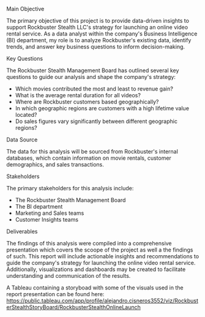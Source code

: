 Main Objective

The primary objective of this project is to provide data-driven insights to support Rockbuster Stealth LLC's strategy for launching an online video rental service. As a data analyst within the company's Business Intelligence (BI) department, my role is to analyze Rockbuster's existing data, identify trends, and answer key business questions to inform decision-making.

Key Questions

The Rockbuster Stealth Management Board has outlined several key questions to guide our analysis and shape the company's strategy:
* Which movies contributed the most and least to revenue gain?
* What is the average rental duration for all videos?
* Where are Rockbuster customers based geographically?
* In which geographic regions are customers with a high lifetime value located?
* Do sales figures vary significantly between different geographic regions?
  
Data Source

The data for this analysis will be sourced from Rockbuster's internal databases, which contain information on movie rentals, customer demographics, and sales transactions. 

Stakeholders

The primary stakeholders for this analysis include:
* The Rockbuster Stealth Management Board
* The BI department
* Marketing and Sales teams
* Customer Insights teams
  
Deliverables

The findings of this analysis were compiled into a comprehensive presentation which covers the scoope of the project as well a the findings of such. This report will include actionable insights and recommendations to guide the company's strategy for launching the online video rental service. Additionally, visualizations and dashboards may be created to facilitate understanding and communication of the results.

A Tableau containing a storyboad with some of the visuals used in the report presentation can be found here: https://public.tableau.com/app/profile/alejandro.cisneros3552/viz/RockbusterStealthStoryBoard/RockbusterStealthOnlineLaunch
